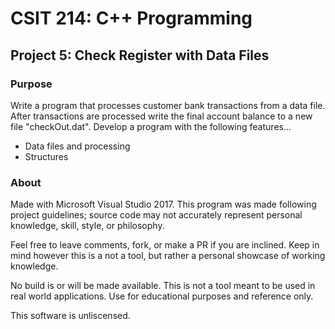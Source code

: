 # CSIT 214: C++ Programming
## Project 5: Check Register with Data Files
### Purpose 

Write a program that processes customer bank transactions from a data file. After transactions are processed write the final account balance to a new file "checkOut.dat".
Develop a program with the following features... 
* Data files and processing
* Structures 

### About

Made with Microsoft Visual Studio 2017. This program was made following project guidelines; source code may not accurately represent personal knowledge, skill, style, or philosophy.

Feel free to leave comments, fork, or make a PR if you are inclined. Keep in mind however this is a not a tool, but rather a personal showcase of working knowledge.

No build is or will be made available. This is not a tool meant to be used in real world applications. Use for educational purposes and reference only.

This software is unliscensed.
